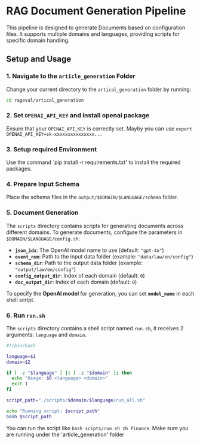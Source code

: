 # RAG Document Generation Pipeline

This pipeline is designed to generate Documents based on configuration files. It supports multiple domains and languages, providing scripts for specific domain handling.

## Setup and Usage

### 1. Navigate to the `article_generation` Folder

Change your current directory to the `artical_generation` folder by running:

```bash
cd rageval/artical_generation
```

### 2. Set `OPENAI_API_KEY` and install openai package

Ensure that your `OPENAI_API_KEY` is correctly set. Mayby you can use `export OPENAI_API_KEY=sk-xxxxxxxxxxxxxxx...`

### 3. Setup required Environment

Use the command `pip install -r requirements.txt' to install the required packages.

### 4. Prepare Input Schema

Place the schema files in the `output/$DOMAIN/$LANGUAGE/schema` folder.

### 5. Document Generation

The `scripts` directory contains scripts for generating documents across different domains. To generate documents, configure the parameters in `$DOMAIN/$LANGUAGE/config.sh`:

- **`json_idx`**: The OpenAI model name to use (default: `"gpt-4o"`)
- **`event_num`**: Path to the input data folder (example: `"data/law/en/config"`)
- **`schema_dir`**: Path to the output data folder (example: `"output/law/en/config"`)
- **`config_output_dir`**: Index of each domain (default: `0`)
- **`doc_output_dir`**: Index of each domain (default: `0`)

To specify the **OpenAI model** for generation, you can set **`model_name`** in each shell script.

### 6. Run `run.sh`

The `scripts` directory contains a shell script named `run.sh`, it receives 2 arguments: `language` and `domain`.

```bash
#!/bin/bash

language=$1
domain=$2

if [ -z "$language" ] || [ -z "$domain" ]; then
  echo "Usage: $0 <language> <domain>"
  exit 1
fi

script_path="./scripts/$domain/$language/run_all.sh"

echo "Running script: $script_path"
bash $script_path
```

You can run the script like `bash scipts/run.sh zh finance`. Make sure you are running under the 'article_generation' folder